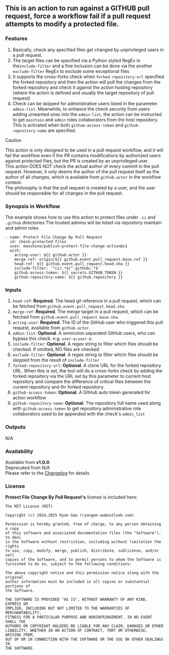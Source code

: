 ## This is an action to run against a GITHUB pull request, force a workflow fail if a pull request attempts to modify a protected file.

### Features
1. Basically, check any specified files get changed by unprivileged users in a pull request.
2. The target files can be specified via a Python styled RegEx in the`include-filter` and
   a fine inclusion can be done via the another `exclude-filter` RegEx to exclude some exceptional files
3. It supports the cross-forks check when `forked-repository-url` specified the forked repository and
   then the action will pull the changes from the forked repository and check it against the action
   hosting repository (where the action is defined and usually the target repository of pull request)
4. Check can be skipped for administrative users listed in the parameter `admin-list`. Meanwhile,
   to enhance the check security from users adding unwanted ones into the `admin-list`, the action can be
   instructed to get `maintain` and `admin` roles collaborators from the host repository. This is activated
   when both `github-access-token` and `github-repository-name` are specified.

> [!CAUTION]
> This action is only designed to be used in a pull request workflow, and it will fail the workflow even if the PR contains 
> modifications by authorized users against protected files, but the PR is created by an unprivileged user.  
> This action DOES NOT check the actual author of every commit in the pull request. However, it only deems the author of the 
> pull request itself as the author of all changes, which is available from `github.actor` in the workflow context.  
> The philosophy is that the pull request is created by a user, and the user should be responsible for all changes in the pull request.

### Synopsis in Workflow
The example shows how to use this action to protect files under `.ci` and `.github` directories
The trusted admins will be listed via repository maintain and admin roles
```
- name: Protect File Change By Pull Request
  id: check-protected-files
  uses: maxshine/publish-protect-file-change-action@v1
  with:
    acting-user: ${{ github.actor }}
    merge-ref: origin/${{ github.event.pull_request.base.ref }}
    head-ref: ${{ github.event.pull_request.head.sha }}
    include-filter: '^ci/.*$|^.github/.*$'
    github-access-token: ${{ secrets.GITHUB_TOKEN }}
    github-repository-name: ${{ github.repository }}
```

### Inputs
1. `head-ref`: **Required**. The head git reference in a pull request, which can be fetched from `github.event.pull_request.head.sha`. 
2. `merge-ref`: **Required**. The merge target in a pull request, which can be fetched from `github.event.pull_request.base.sha`.
3. `acting-user`: **Required**. The ID of the GitHub user who triggered this pull request, available from `github.actor`.
4. `admin-list`: **Optional**. A semicolon separated GitHub users, who can bypass this check. e.g. `user-a;user-b`.
5. `include-filter`: **Optional**. A regex string to filter which files should be checked. If omitted, NO files are checked
6. `exclude-filter`: **Optional**. A regex string to filter which files should be skipped from the result of `include-filter`
7. `forked-repository-url`: **Optional**. A clone URL for the forked repository URL. When this is set, the tool will do a 
cross-forks check by adding the forked repository via the URL set by this parameter to current host repository and compare
the difference of critical files between the current repository and thr forked repository.
8. `github-access-token`: **Optional**. A GitHub auto token generated for action workflow 
9. `github-repository-name`: **Optional**. The repository full name used along with `github-access-token` to get repository
administrative role collaborators used to be appended with the check's `admin_list`


### Outputs
N/A


### Availability
Available from **v1.0.0**.   
Deprecated from *N/A*  
Please refer to the [Changelog](CHANGELOG.md) for details

### License

**Protect File Change By Pull Request's** license is included here:

```
The MIT License (MIT)

Copyright (c) 2024,2025 Ryan Gao (ryangao-au@outlook.com)

Permission is hereby granted, free of charge, to any person obtaining a copy
of this software and associated documentation files (the "Software"), to deal
in the Software without restriction, including without limitation the rights
to use, copy, modify, merge, publish, distribute, sublicense, and/or sell
copies of the Software, and to permit persons to whom the Software is
furnished to do so, subject to the following conditions:

The above copyright notice and this permission notice along with the original
author information must be included in all copies or substantial portions of
the Software.

THE SOFTWARE IS PROVIDED "AS IS", WITHOUT WARRANTY OF ANY KIND, EXPRESS OR
IMPLIED, INCLUDING BUT NOT LIMITED TO THE WARRANTIES OF MERCHANTABILITY,
FITNESS FOR A PARTICULAR PURPOSE AND NONINFRINGEMENT. IN NO EVENT SHALL THE
AUTHORS OR COPYRIGHT HOLDERS BE LIABLE FOR ANY CLAIM, DAMAGES OR OTHER
LIABILITY, WHETHER IN AN ACTION OF CONTRACT, TORT OR OTHERWISE, ARISING FROM,
OUT OF OR IN CONNECTION WITH THE SOFTWARE OR THE USE OR OTHER DEALINGS IN
THE SOFTWARE.
```
